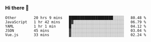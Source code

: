 ### Hi there 👋

<!--
**Hundeklemmen/Hundeklemmen** is a ✨ _special_ ✨ repository because its `README.md` (this file) appears on your GitHub profile.

Here are some ideas to get you started:

- 🔭 I’m currently working on ...
- 🌱 I’m currently learning ...
- 👯 I’m looking to collaborate on ...
- 🤔 I’m looking for help with ...
- 💬 Ask me about ...
- 📫 How to reach me: ...
- 😄 Pronouns: ...
- ⚡ Fun fact: ...
-->
<!--START_SECTION:waka-->
```text
Other        20 hrs 9 mins   ████████████████████░░░░░   80.48 % 
JavaScript   1 hr 42 mins    █▓░░░░░░░░░░░░░░░░░░░░░░░   06.79 % 
YAML         1 hr 1 min      █░░░░░░░░░░░░░░░░░░░░░░░░   04.12 % 
JSON         45 mins         ▓░░░░░░░░░░░░░░░░░░░░░░░░   03.04 % 
Vue.js       33 mins         ▓░░░░░░░░░░░░░░░░░░░░░░░░   02.24 % 
```
<!--END_SECTION:waka-->
